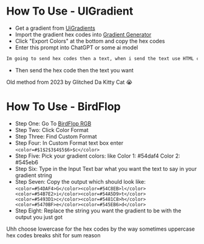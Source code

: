 # How To Use - UIGradient
- Get a gradient from [UiGradients](https://uigradients.com/#EveningSunshine)
- Import the gradient hex codes into [Gradient Generator](https://colordesigner.io/gradient-generator)
- Click "Export Colors" at the bottom and copy the hex codes
- Enter this prompt into ChatGPT or some ai model

```markdown
Im going to send hex codes then a text, when i send the text use HTML color tags for every letter of the text like <color= ></color> and put them all in one line
```
- Then send the hex code then the text you want 

Old method from 2023 by Glitched Da Kitty Cat :sob:

# How To Use - BirdFlop
- Step One: Go To [BirdFlop RGB](<https://www.birdflop.com/resources/rgb>)
- Step Two: Click Color Format
- Step Three: Find Custom Format
- Step Four: In Custom Format text box enter `<color=#$1$2$3$4$5$6>$c</color>`
- Step Five: Pick your gradient colors: like Color 1: #54daf4 Color 2: #545eb6
- Step Six: Type in the Input Text bar what you want the text to say in your gradient string
- Step Seven: Copy the output which should look like: `<color=#54DAF4>G</color><color=#54C8EB>l</color><color=#54B7E2>i</color><color=#54A5D9>t</color><color=#5493D1>c</color><color=#5481C8>h</color><color=#5470BF>e</color><color=#545EB6>d</color>`
- Step Eight: Replace the string you want the gradient to be with the output you just got

Uhh choose lowercase for the hex codes by the way sometimes uppercase hex codes breaks shit for sum reason
